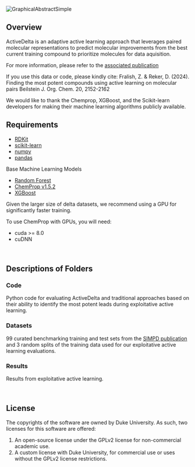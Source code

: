 
![GraphicalAbstractSimple](https://github.com/user-attachments/assets/96af7b76-dcb8-43b0-b9da-3c454e0678a0)

## Overview

ActiveDelta is an adaptive active learning approach that leverages paired molecular representations to predict molecular improvements from the best current training compound to prioritize molecules for data aquisition.  

For more information, please refer to the [associated publication](https://www.beilstein-journals.org/bjoc/articles/20/185)

If you use this data or code, please kindly cite: Fralish, Z. & Reker, D. (2024). Finding the most potent compounds using active learning on
molecular pairs Beilstein J. Org. Chem. 20, 2152-2162

We would like to thank the Chemprop, XGBoost, and the Scikit-learn developers for making their machine learning algorithms publicly available.

## Requirements
* [RDKit](https://www.rdkit.org/docs/Install.html)
* [scikit-learn](https://scikit-learn.org/stable/)
* [numpy](https://numpy.org/)
* [pandas](https://github.com/pandas-dev/pandas)

Base Machine Learning Models
* [Random Forest](https://scikit-learn.org/stable/modules/generated/sklearn.ensemble.RandomForestRegressor.html)
* [ChemProp v1.5.2](https://github.com/chemprop/chemprop)
* [XGBoost](https://xgboost.readthedocs.io/en/stable/gpu/index.html)

Given the larger size of delta datasets, we recommend using a GPU for significantly faster training.

To use ChemProp with GPUs, you will need:
* cuda >= 8.0
* cuDNN

<br />


## Descriptions of Folders

### Code

Python code for evaluating ActiveDelta and traditional approaches based on their ability to identify the most potent leads during exploitative active learning.

### Datasets

99 curated benchmarking training and test sets from the [SIMPD publication](https://jcheminf.biomedcentral.com/articles/10.1186/s13321-023-00787-9) and 3 random splits of the training data used for our exploitative active learning evaluations.

### Results

Results from exploitative active learning.

<br />

## License

The copyrights of the software are owned by Duke University. As such, two licenses for this software are offered:
1. An open-source license under the GPLv2 license for non-commercial academic use.
2. A custom license with Duke University, for commercial use or uses without the GPLv2 license restrictions. 
